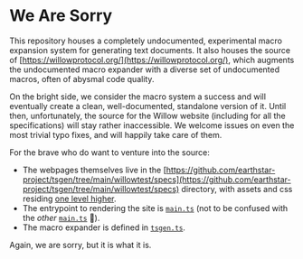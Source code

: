 # We Are Sorry

This repository houses a completely undocumented, experimental macro expansion system for generating text documents. It also houses the source of [https://willowprotocol.org/](https://willowprotocol.org/), which augments the undocumented macro expander with a diverse set of undocumented macros, often of abysmal code quality.

On the bright side, we consider the macro system a success and will eventually create a clean, well-documented, standalone version of it. Until then, unfortunately, the source for the Willow website (including for all the specifications) will stay rather inaccessible. We welcome issues on even the most trivial typo fixes, and will happily take care of them.

For the brave who do want to venture into the source:

- The webpages themselves live in the [https://github.com/earthstar-project/tsgen/tree/main/willowtest/specs](https://github.com/earthstar-project/tsgen/tree/main/willowtest/specs) directory, with assets and css residing [one level higher](https://github.com/earthstar-project/tsgen/tree/main/willowtest).
- The entrypoint to rendering the site is [`main.ts`](https://github.com/earthstar-project/tsgen/blob/main/willowtest/main.ts) (not to be confused with the *other* [`main.ts`](https://github.com/earthstar-project/tsgen/blob/main/main.ts) 🫠).
- The macro expander is defined in [`tsgen.ts`](https://github.com/earthstar-project/tsgen/blob/main/tsgen.ts).

Again, we are sorry, but it is what it is.